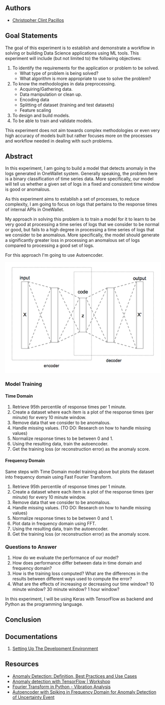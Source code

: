 ## Authors
* [Christopher Clint Pacillos](https://app.identifi.com/profile/0095e202d60a44b88bc75ca97c266e2e)

## Goal Statements

The goal of this experiment is to establish and demonstrate a workflow in solving or building Data Science applications using ML tools.
This experiment will include (but not limited to) the following objectives:

1. To identify the requirements for the application or problem to be solved.
    - What type of problem is being solved?
    - What algorithm is more appropriate to use to solve the problem?
2. To know the methodologies in data preprocessing.
    - Acquiring/Gathering data.
    - Data manipulation or clean up.
    - Encoding data
    - Splitting of dataset (training and test datasets)
    - Feature scaling
3. To design and build models.
4. To be able to train and validate models.

This experiment does not aim towards complex methodologies or even very high accuracy of models built but rather focuses more on the processes and workflow needed in dealing with such problems.

## Abstract

In this experiment, I am going to build a model that detects anomaly in the logs generated in OneWallet system. Generally speaking, the problem here is a binary classification of time series data. More specifically, our model will tell us whether a given set of logs in a fixed and consistent time window is good or anomalous.

As this experiment aims to establish a set of processes, to reduce complexity, I am going to focus on logs that pertains to the response times of internal APIs in OneWallet.

My approach in solving this problem is to train a model for it to learn to be very good at processing a time series of logs that we consider to be normal or good, but fails to a high degree in processing a time series of logs that we consider to be anomalous. More specifically, the model should generate a significantly greater loss in processing an anomalous set of logs compared to processing a good set of logs.

For this approach I'm going to use Autoencoder.

![Autoencoder](./docs/autoencoder.png "Autoencoder")

### Model Training

#### Time Domain

1. Retrieve 95th percentile of response times per 1 minute.
2. Create a dataset where each item is a plot of the response times (per minute) for every 10 minute window.
3. Remove data that we consider to be anomalous.
4. Handle missing values. (TO DO: Research on how to handle missing values)
5. Normalize response times to be between 0 and 1.
6. Using the resulting data, train the autoencoder.
7. Get the training loss (or reconstruction error) as the anomaly score.

#### Frequency Domain

Same steps with Time Domain model training above but plots the dataset into frequency domain using Fast Fourier Transform.
1. Retrieve 95th percentile of response times per 1 minute.
2. Create a dataset where each item is a plot of the response times (per minute) for every 10 minute window.
3. Remove data that we consider to be anomalous.
4. Handle missing values. (TO DO: Research on how to handle missing values)
5. Normalize response times to be between 0 and 1.
6. Plot data in frequency domain using FFT.
7. Using the resulting data, train the autoencoder.
8. Get the training loss (or reconstruction error) as the anomaly score.

### Questions to Answer

1. How do we evaluate the performance of our model?
2. How does performance differ between data in time domain and frequency domain?
3. How is the training loss computed? What are the differences in the results between different ways used to compute the error?
4. What are the effects of increasing or decreasing our time window? 10 minute window? 30 minute window? 1 hour window?

In this experiment, I will be using Keras with TensorFlow as backend and Python as the programming language.

## Conclusion

## Documentations

1. [Setting Up The Development Environment](./docs/setting-up-the-development-environment.md)

## Resources
- [Anomaly Detection: Definition, Best Practices and Use Cases](https://datrics.ai/anomaly-detection-best-practices)
- [Anomaly detection with TensorFlow | Workshop](https://www.youtube.com/watch?v=2K3ScZp1dXQ)
- [Fourier Transform in Python - Vibration Analysis](https://www.alphabold.com/fourier-transform-in-python-vibration-analysis/)
- [Autoencoder with Spiking in Frequency Domain for Anomaly Detection of Uncertainty Event](https://www.atlantis-press.com/journals/jrnal/125935236/view)
